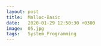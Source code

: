 ```yaml
---
layout: post
title:  Malloc-Basic
date:   2020-01-29 12:50:30 +0300
image:  05.jpg
tags:   System_Programming
---
```

